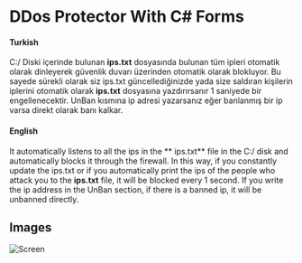 # DDos Protector With C# Forms
#### Turkish
C:/ Diski içerinde bulunan **ips.txt** dosyasında bulunan tüm ipleri otomatik olarak dinleyerek güvenlik duvarı üzerinden otomatik olarak blokluyor. Bu sayede sürekli olarak siz ips.txt güncellediğinizde yada size saldıran kişilerin iplerini otomatik olarak **ips.txt** dosyasına yazdırırsanır 1 saniyede bir engellenecektir. UnBan kısmına ip adresi yazarsanız eğer banlanmış bir ip varsa direkt olarak banı kalkar.


#### English
It automatically listens to all the ips in the ** ips.txt** file in the C:/ disk and automatically blocks it through the firewall. In this way, if you constantly update the ips.txt or if you automatically print the ips of the people who attack you to the **ips.txt** file, it will be blocked every 1 second. If you write the ip address in the UnBan section, if there is a banned ip, it will be unbanned directly.

## Images

![Screen]([https://github.com/[username]/[reponame]/blob/[branch]/image.jpg?raw=true](https://raw.githubusercontent.com/FlySquare/c-sharp-ddos-protector/master/images/screenshot.png))
